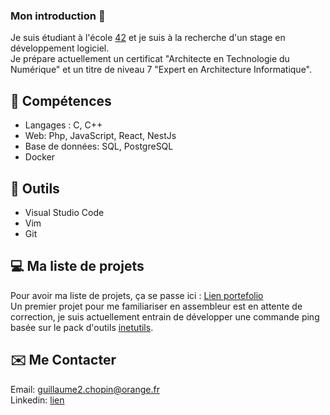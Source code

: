 ### Mon introduction 👋
Je suis étudiant à l'école [42](https://42.fr/42-cest-quoi/le-programme-42-explique/) et je suis à la recherche d'un stage en développement logiciel.  
Je prépare actuellement un certificat "Architecte en Technologie du Numérique" et un titre de niveau 7 "Expert en Architecture Informatique".

## 📄 Compétences  
* Langages : C, C++
* Web: Php, JavaScript, React, NestJs
* Base de données: SQL, PostgreSQL
* Docker
## 🔨 Outils
* Visual Studio Code
* Vim
* Git
## 💻 Ma liste de projets
Pour avoir ma liste de projets, ça se passe ici : [Lien portefolio](https://github.com/GitCGuillaume/Portfolio-Guillaume)  
Un premier projet pour me familiariser en assembleur est en attente de correction, je suis actuellement entrain de développer une commande ping basée sur le pack d'outils [inetutils](https://www.gnu.org/software/inetutils/).
## ✉️ Me Contacter
Email: guillaume2.chopin@orange.fr  
Linkedin: [lien](https://www.linkedin.com/in/guillaume-chopin/)
<!--
**GitCGuillaume/GitCGuillaume** is a ✨ _special_ ✨ repository because its `README.md` (this file) appears on your GitHub profile.

Here are some ideas to get you started:

- 🔭 I’m currently working on ...
- 🌱 I’m currently learning ...
- 👯 I’m looking to collaborate on ...
- 🤔 I’m looking for help with ...
- 💬 Ask me about ...
- 📫 How to reach me: ...
- 😄 Pronouns: ...
- ⚡ Fun fact: ...
-->

